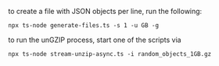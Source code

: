 to create a file with JSON objects per line, run the following:

```
npx ts-node generate-files.ts -s 1 -u GB -g

```

to run the unGZIP process, start one of the scripts via

```
npx ts-node stream-unzip-async.ts -i random_objects_1GB.gz
```